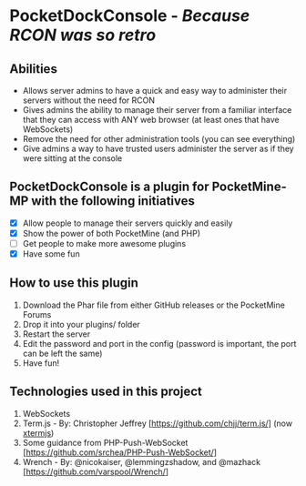 PocketDockConsole - *Because RCON was so retro*
=================

Abilities
---------

- Allows server admins to have a quick and easy way to administer their servers without the need for RCON
- Gives admins the ability to manage their server from a familiar interface that they can access with ANY web browser (at least ones that have WebSockets)
- Remove the need for other administration tools (you can see everything)
- Give admins a way to have trusted users administer the server as if they were sitting at the console

PocketDockConsole is a plugin for PocketMine-MP with the following initiatives
------------------------------------------------------------------------------

- [x] Allow people to manage their servers quickly and easily
- [x] Show the power of both PocketMine (and PHP)
- [ ] Get people to make more awesome plugins
- [x] Have some fun

How to use this plugin
----------------------

1. Download the Phar file from either GitHub releases or the PocketMine Forums
2. Drop it into your plugins/ folder
3. Restart the server
4. Edit the password and port in the config (password is important, the port can be left the same)
5. Have fun!

Technologies used in this project
---------------------------------

1. WebSockets
2. Term.js - By: Christopher Jeffrey [https://github.com/chjj/term.js/] (now [xtermjs](https://xtermjs.org))
3. Some guidance from PHP-Push-WebSocket [https://github.com/srchea/PHP-Push-WebSocket/]
4. Wrench - By: @nicokaiser, @lemmingzshadow, and @mazhack [https://github.com/varspool/Wrench/]
